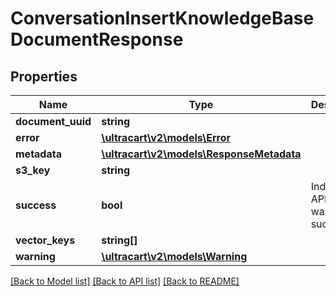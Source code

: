 # ConversationInsertKnowledgeBaseDocumentResponse

## Properties
Name | Type | Description | Notes
------------ | ------------- | ------------- | -------------
**document_uuid** | **string** |  | [optional] 
**error** | [**\ultracart\v2\models\Error**](Error.md) |  | [optional] 
**metadata** | [**\ultracart\v2\models\ResponseMetadata**](ResponseMetadata.md) |  | [optional] 
**s3_key** | **string** |  | [optional] 
**success** | **bool** | Indicates if API call was successful | [optional] 
**vector_keys** | **string[]** |  | [optional] 
**warning** | [**\ultracart\v2\models\Warning**](Warning.md) |  | [optional] 

[[Back to Model list]](../README.md#documentation-for-models) [[Back to API list]](../README.md#documentation-for-api-endpoints) [[Back to README]](../README.md)


